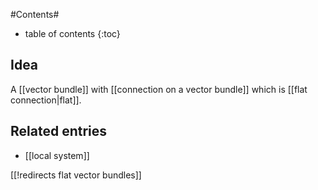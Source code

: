 
#Contents#
* table of contents
{:toc}

## Idea

A [[vector bundle]] with [[connection on a vector bundle]] which is [[flat connection|flat]].

## Related entries

* [[local system]]

[[!redirects flat vector bundles]]